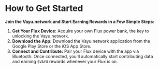 # How to Get Started

**Join the Vayu.network and Start Earning Rewards in a Few Simple Steps:**

1.  **Get Your Flux Device:** Acquire your own Flux power bank, the key to unlocking the Vayu.network.
2.  **Download the App:** Download the Vayu.network application from the Google Play Store or the iOS App Store.
3.  **Connect and Contribute:** Pair your Flux device with the app via Bluetooth. Once connected, you'll automatically start contributing data and earning `$VAYU` rewards whenever your Flux is on. 